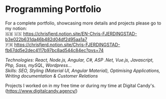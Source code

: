 # Programming Portfolio

For a complete portfolio, showcasing more details and projects please go to my notion: <br/>
🇬🇧 🇺🇸 https://chrisfjerd.notion.site/EN-Chris-FJERDINGSTAD-b3e022b631da46b482d04df2d95aa1a7 <br/>
🇫🇷 https://chrisfjerd.notion.site/Chris-FJERDINGSTAD-fb67dd5e2dec4117b97bc8ad544c84ec?pvs=74

<i>Technologies: React, Node.js, Angular, C#, ASP .Net, Vue.js, Javascript, Php, Sass, mySQL, Wordpress...</i><br/>
<i>Skills: SEO, Styling (Material UI, Angular Material), Optimising Applications, Writing documentation & Customer Relations </i>


Projects I worked on in my free time or during my time at Digital Candy's. (https://www.digitalcandy.agency/)

